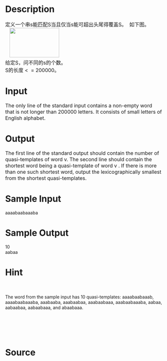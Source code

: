 
# Description

<div class="content"><p><span style="font-size: medium">定义一个串s能匹配S当且仅当s能可超出头尾得覆盖S。  如下图。<br/>
   <img height="94" alt="" width="159" src="/source/bzoj/3499/img/aHR0cHM6Ly9seWRzeS5jb20vSnVkZ2VPbmxpbmUvdXBsb2FkLzIwMTQwMy8yMigyKS5qcGc=.jpg"/><br/>
给定S，问不同的s的个数。<br/>
S的长度 &lt;  = 200000。</span></p></div>

# Input

<div class="content"><p><span style="font-size: medium">The only line of the standard input contains a non-empty word that is not longer than 200000 letters. It consists of small letters of English alphabet. </span></p>
<p></p></div>

# Output

<div class="content"><p><span style="font-size: medium">The first line of the standard output should contain the number of quasi-templates of word v. The second line should contain the shortest word being a quasi-template of word v . If there is more than one such shortest word, output the lexicographically smallest from the shortest quasi-templates. </span></p>
<p></p></div>

# Sample Input

<div class="content"><span class="sampledata">aaaabaabaaaba<br/>
</span></div>

# Sample Output

<div class="content"><span class="sampledata">10<br/>
aabaa</span></div>

# Hint

<div class="content"><p></p><p><br/><br/>
The word from the sample input has 10 quasi-templates: aaaabaabaaab, aaaabaabaaaba, aaabaaba, aaabaabaa, aaabaabaaa, aaabaabaaaba, aabaa, aabaabaa, aabaabaaa, and abaabaaa.</p><br/>
<p> <br/><br/>
</p><p></p></div>

# Source

<div class="content"><p><a href="problemset.php?search="></a></p></div>

